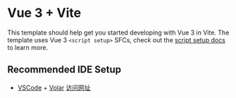 <!--
 * @Author: tanshaobo
 * @Date: 2023-05-06 10:54:40
 * @LastEditors: tanshaobo
 * @LastEditTime: 2023-05-06 17:32:49
 * @Description: file content
 * @FilePath: \yijing\README.md
-->
# Vue 3 + Vite

This template should help get you started developing with Vue 3 in Vite. The template uses Vue 3 `<script setup>` SFCs, check out the [script setup docs](https://v3.vuejs.org/api/sfc-script-setup.html#sfc-script-setup) to learn more.

## Recommended IDE Setup

- [VSCode](https://code.visualstudio.com/) + [Volar](https://marketplace.visualstudio.com/items?itemName=johnsoncodehk.volar)
[访问网址](https://tanshaobo.github.io/yijing/)

